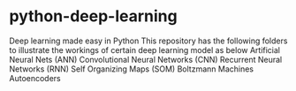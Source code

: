 # python-deep-learning
Deep learning made easy in Python
This repository has the following folders to illustrate the workings of certain deep learning model as below
       Artificial Neural Nets (ANN)
       Convolutional Neural Networks (CNN)
       Recurrent Neural Networks (RNN)
       Self Organizing Maps (SOM)
       Boltzmann Machines
       Autoencoders
       
